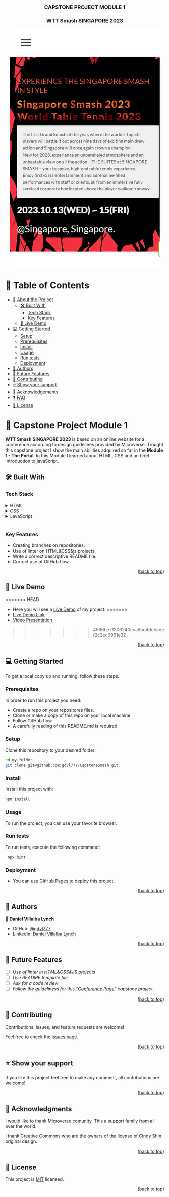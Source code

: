<a name="readme-top"></a>


<div align="center">

  <h3><b>CAPSTONE PROJECT MODULE 1</b></h3>
  <h3><b>WTT Smash SINGAPORE 2023</b></h3>
  <img src="images/Readme.png" alt="Readme Image">

</div>

<!-- TABLE OF CONTENTS -->

# 📗 Table of Contents

- [📖 About the Project](#about-project)
  - [🛠 Built With](#built-with)
    - [Tech Stack](#tech-stack)
    - [Key Features](#key-features)
  - [🚀 Live Demo](#live-demo)
- [💻 Getting Started](#getting-started)
  - [Setup](#setup)
  - [Prerequisites](#prerequisites)
  - [Install](#install)
  - [Usage](#usage)
  - [Run tests](#run-tests)
  - [Deployment](#triangular_flag_on_post-deployment)
- [👥 Authors](#authors)
- [🔭 Future Features](#future-features)
- [🤝 Contributing](#contributing)
- [⭐️ Show your support](#support)
- [🙏 Acknowledgements](#acknowledgements)
- [❓ FAQ](#faq)
- [📝 License](#license)

<!-- PROJECT DESCRIPTION -->

# 📖 Capstone Project Module 1<a name="about-project"></a>


**WTT Smash SINGAPORE 2023** is based on an online website for a conference according to design guidelines provided by Microverse. Trought this capstone project I show the main abilities adquired so far in the **Module 1 - The Portal**. In this Module I learned about HTML, CSS and an brief introduction to javaScript.

## 🛠 Built With <a name="built-with"></a>

### Tech Stack <a name="tech-stack"></a>


<details>
  <summary>HTML</summary>
  <ul>
    <li>HTML</li>
  </ul>
</details>

<details>
  <summary>CSS</summary>
  <ul>
    <li>CSS</li>
  </ul>
</details>

<details>
  <summary>JavaScript</summary>
  <ul>
    <li>JavaScritp</li>
  </ul>
</details>
<br>
<!-- Features -->

### Key Features <a name="key-features"></a>


- Creating branches on repositories.
- Use of linter on HTML&CSS&js projects.
- Write a correct descriptive README file.
- Correct use of GitHub flow.

<p align="right">(<a href="#readme-top">back to top</a>)</p>

<!-- LIVE DEMO -->

## 🚀 Live Demo <a name="live-demo"></a>

<<<<<<< HEAD

- Here you will see a [Live Demo](https://gdvl777.github.io/) of my project.
=======
- [Live Demo Link](https://gdvl777.github.io/)
- [Video Presentation](https://www.loom.com/share/1aa771b4e3364c478386d49d6ffdf7b5)
>>>>>>> 4566be71306240cca5bc4debceef2c2ec0961e32

<p align="right">(<a href="#readme-top">back to top</a>)</p>

<!-- GETTING STARTED -->

## 💻 Getting Started <a name="getting-started"></a>

To get a local copy up and running, follow these steps.

### Prerequisites

In order to run this project you need:

- Create a repo on your repositores files.
- Clone or make a copy of this repo on your local machine.
- Follow GitHub flow.
- A carefully reading of this README.md is required.


### Setup

Clone this repository to your desired folder:
 
 ```bash
 cd my-folder
 git clone git@github.com:gdvl777/CapstoneSmash.git
```

### Install

Install this project with:

 ```bash
 npm install
```

### Usage

To run the project, you can use your favorite browser.


### Run tests

To run tests, execute the following command:

```bash
 npx hint .
```

### Deployment

- You can use GitHub Pages to deploy this project.

<p align="right">(<a href="#readme-top">back to top</a>)</p>

<!-- AUTHORS -->

## 👥 Authors <a name="authors"></a>


👤 **Daniel Villalba Lynch**

- GitHub: [@gdvl777](https://github.com/gdvl777)
- LinkedIn: [Daniel Villalba Lynch](https://www.linkedin.com/in/dvillalba777)


<p align="right">(<a href="#readme-top">back to top</a>)</p>

<!-- FUTURE FEATURES -->

## 🔭 Future Features <a name="future-features"></a>



- [ ] *Use of linter in HTML&CSS&JS projects*
- [ ] *Use README template file*
- [ ] *Ask for a code review*
- [ ] *Follow the guideliness for this ["Conference Page"](https://github.com/microverseinc/curriculum-html-css/blob/main/capstone/html_capstone.md) capstone project.*

<p align="right">(<a href="#readme-top">back to top</a>)</p>

<!-- CONTRIBUTING -->

## 🤝 Contributing <a name="contributing"></a>

Contributions, issues, and feature requests are welcome!

Feel free to check the [issues page](../../issues/).

<p align="right">(<a href="#readme-top">back to top</a>)</p>

<!-- SUPPORT -->

## ⭐️ Show your support <a name="support"></a>


If you like this project feel free to make any comment, all contributions are welcome!.

<p align="right">(<a href="#readme-top">back to top</a>)</p>

<!-- ACKNOWLEDGEMENTS -->

## 🙏 Acknowledgments <a name="acknowledgements"></a>

I would like to thank Microverse comunity. This a support family from all over the world.

I thank [Creative Commons](https://creativecommons.org/licenses/by-nc/4.0/) who are the owners of the license of [Cindy Shin](https://www.behance.net/adagio07) original design.
 

<p align="right">(<a href="#readme-top">back to top</a>)</p>

## 📝 License <a name="license"></a>

This project is [MIT](LICENSE.md) licensed.

<p align="right">(<a href="#readme-top">back to top</a>)</p>
